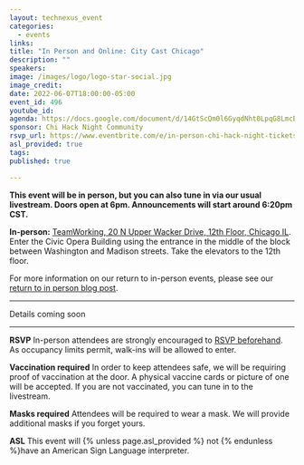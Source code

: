 ```yaml
---
layout: technexus_event
categories:
  - events
links: 
title: "In Person and Online: City Cast Chicago"
description: ""
speakers:
image: /images/logo/logo-star-social.jpg
image_credit: 
date: 2022-06-07T18:00:00-05:00
event_id: 496
youtube_id: 
agenda: https://docs.google.com/document/d/14GtScQm0l6GyqdNht0LpqG8LmcEF7i3COjNJ06PaTj8/edit#
sponsor: Chi Hack Night Community
rsvp_url: https://www.eventbrite.com/e/in-person-chi-hack-night-tickets-207988107027
asl_provided: true
tags:
published: true

---
```


**This event will be in person, but you can also tune in via our usual livestream. Doors open at 6pm. Announcements will start around 6:20pm CST.**

**In-person:** <a href='https://www.google.com/maps/place/TechNexus+Venture+Collaborative/@41.8835673,-87.6394085,17z/data=!3m1!4b1!4m5!3m4!1s0x880e2d5be57f04c5:0xa87e47e177660090!8m2!3d41.8835673!4d-87.6372198'>TeamWorking, 20 N Upper Wacker Drive, 12th Floor, Chicago IL</a>. Enter the Civic Opera Building using the entrance in the middle of the block between Washington and Madison streets. Take the elevators to the 12th floor.

For more information on our return to in-person events, please see our [return to in person blog post](/blog/2021/11/09/2021-return-to-in-person.html). 

---

Details coming soon

---

**RSVP** In-person attendees are strongly encouraged to [RSVP beforehand]({{page.rsvp_url}}). As occupancy limits permit, walk-ins will be allowed to enter.

**Vaccination required** In order to keep attendees safe, we will be requiring proof of vaccination at the door. A physical vaccine cards or picture of one will be accepted. If you are not vaccinated, you can tune in to the livestream.

**Masks required** Attendees will be required to wear a mask. We will provide additional masks if you forget yours.
<!-- 
**There will be food!** We will be serving chicken, steak and veggie tacos from [Atolito's Tacos](https://atolito.com/restaurant/625/Atolito)! -->

**ASL** This event will {% unless page.asl_provided %} not {% endunless %}have an American Sign Language interpreter.
